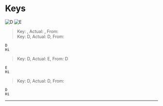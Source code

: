 # Keys
![D](https://chordgenerator.net/D.png?p=xx0232&s=2) ![E](https://chordgenerator.net/E.png?p=022100&s=2) 
> Key: , Actual: , From:   
> Key: D, Actual: D, From:   

	D  
	Hi  
> Key: D, Actual: E, From: D  

	E  
	Hi  
> Key: D, Actual: D, From:   

	D  
	Hi  
---

